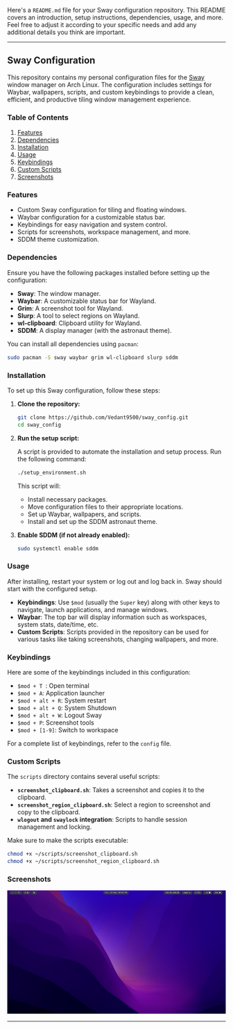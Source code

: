 Here's a `README.md` file for your Sway configuration repository. This README covers an introduction, setup instructions, dependencies, usage, and more. Feel free to adjust it according to your specific needs and add any additional details you think are important.

---

## Sway Configuration

This repository contains my personal configuration files for the [Sway](https://swaywm.org/) window manager on Arch Linux. The configuration includes settings for Waybar, wallpapers, scripts, and custom keybindings to provide a clean, efficient, and productive tiling window management experience.

### Table of Contents

1. [Features](#features)
2. [Dependencies](#dependencies)
3. [Installation](#installation)
4. [Usage](#usage)
5. [Keybindings](#keybindings)
6. [Custom Scripts](#custom-scripts)
7. [Screenshots](#screenshots)

### Features

- Custom Sway configuration for tiling and floating windows.
- Waybar configuration for a customizable status bar.
- Keybindings for easy navigation and system control.
- Scripts for screenshots, workspace management, and more.
- SDDM theme customization.

### Dependencies

Ensure you have the following packages installed before setting up the configuration:

- **Sway**: The window manager.
- **Waybar**: A customizable status bar for Wayland.
- **Grim**: A screenshot tool for Wayland.
- **Slurp**: A tool to select regions on Wayland.
- **wl-clipboard**: Clipboard utility for Wayland.
- **SDDM**: A display manager (with the astronaut theme).

You can install all dependencies using `pacman`:

```bash
sudo pacman -S sway waybar grim wl-clipboard slurp sddm
```

### Installation

To set up this Sway configuration, follow these steps:

1. **Clone the repository:**

   ```bash
   git clone https://github.com/Vedant9500/sway_config.git
   cd sway_config
   ```

2. **Run the setup script:**

   A script is provided to automate the installation and setup process. Run the following command:

   ```bash
   ./setup_environment.sh
   ```

   This script will:

   - Install necessary packages.
   - Move configuration files to their appropriate locations.
   - Set up Waybar, wallpapers, and scripts.
   - Install and set up the SDDM astronaut theme.

3. **Enable SDDM (if not already enabled):**

   ```bash
   sudo systemctl enable sddm
   ```

### Usage

After installing, restart your system or log out and log back in. Sway should start with the configured setup.

- **Keybindings**: Use `$mod` (usually the `Super` key) along with other keys to navigate, launch applications, and manage windows.
- **Waybar**: The top bar will display information such as workspaces, system stats, date/time, etc.
- **Custom Scripts**: Scripts provided in the repository can be used for various tasks like taking screenshots, changing wallpapers, and more.

### Keybindings

Here are some of the keybindings included in this configuration:

- `$mod + T `: Open terminal
- `$mod + A`: Application launcher
- `$mod + alt + R`: System restart 
- `$mod + alt + Q`: System Shutdown
- `$mod + alt + W`: Logout Sway
- `$mod + P`: Screenshot tools
- `$mod + [1-9]`: Switch to workspace

For a complete list of keybindings, refer to the `config` file.

### Custom Scripts

The `scripts` directory contains several useful scripts:

- **`screenshot_clipboard.sh`**: Takes a screenshot and copies it to the clipboard.
- **`screenshot_region_clipboard.sh`**: Select a region to screenshot and copy to the clipboard.
- **`wlogout` and `swaylock` integration**: Scripts to handle session management and locking.

Make sure to make the scripts executable:

```bash
chmod +x ~/scripts/screenshot_clipboard.sh
chmod +x ~/scripts/screenshot_region_clipboard.sh
```

### Screenshots
![alt text](image.png)

---
